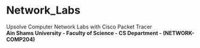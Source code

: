 # Network_Labs
Upsolve Computer Network Labs with Cisco Packet Tracer <br>
**Ain Shams University - Faculty of Science - CS Department - (NETWORK-COMP204)**

